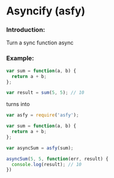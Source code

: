 Asyncify (asfy)
===================

### Introduction:
Turn a sync function async


### Example:

```js
var sum = function(a, b) {
  return a + b;
};

var result = sum(5, 5); // 10
```

turns into

```js
var asfy = require('asfy');

var sum = function(a, b) {
  return a + b;
};

var asyncSum = asfy(sum);

asyncSum(5, 5, function(err, result) {
  console.log(result); // 10
})
```
